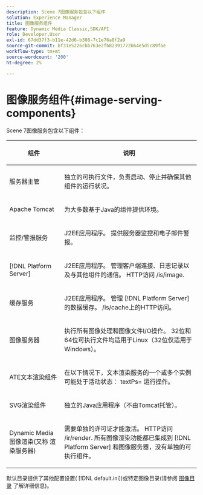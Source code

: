 ```yaml
---
description: Scene 7图像服务包含以下组件
solution: Experience Manager
title: 图像服务组件
feature: Dynamic Media Classic,SDK/API
role: Developer,User
exl-id: 67dd37f3-b11e-42d6-b308-7c1e76a8f2a9
source-git-commit: bf31e5226cbb763e2fb82391772b64e5d5c89fae
workflow-type: tm+mt
source-wordcount: '200'
ht-degree: 2%

---
```


# 图像服务组件{#image-serving-components}

Scene 7图像服务包含以下组件：

<table id="table_534AF33FE5C4453EACAE0DF35E8E3B63"> 
 <thead> 
  <tr> 
   <th colname="col1" class="entry"> <p>组件 </p> </th> 
   <th colname="col2" class="entry"> <p>说明 </p> </th> 
  </tr>
 </thead>
 <tbody> 
  <tr> 
   <td colname="col1"> <p>服务器主管 </p> </td> 
   <td colname="col2"> <p>独立的可执行文件，负责启动、停止并确保其他组件的运行状况。 </p> </td> 
  </tr> 
  <tr> 
   <td colname="col1"> <p>Apache Tomcat </p> </td> 
   <td colname="col2"> <p>为大多数基于Java的组件提供环境。 </p> </td> 
  </tr> 
  <tr> 
   <td colname="col1"> <p>监控/警报服务 </p> </td> 
   <td colname="col2"> <p>J2EE应用程序。 提供服务器监控和电子邮件警报。 </p> </td> 
  </tr> 
  <tr> 
   <td colname="col1"> <p>[!DNL Platform Server] </p> </td> 
   <td colname="col2"> <p>J2EE应用程序。 管理客户端连接、日志记录以及与其他组件的通信。 HTTP访问 <span class="filepath"> /is/image</span>. </p> </td> 
  </tr> 
  <tr> 
   <td colname="col1"> <p>缓存服务 </p> </td> 
   <td colname="col2"> <p>J2EE应用程序。 管理 [!DNL Platform Server]的数据缓存。 /is/cache上的HTTP访问。 </p> </td> 
  </tr> 
  <tr> 
   <td colname="col1"> <p>图像服务器 </p> </td> 
   <td colname="col2"> <p>执行所有图像处理和图像文件I/O操作。 32位和64位可执行文件均适用于Linux（32位仅适用于Windows）。 </p> </td> 
  </tr> 
  <tr> 
   <td colname="col1"> <p>ATE文本渲染组件 </p> </td> 
   <td colname="col2"> <p>在以下情况下，文本渲染服务的一个或多个实例可能处于活动状态： <span class="codeph"> textPs=</span> 运行操作。 </p> </td> 
  </tr> 
  <tr> 
   <td colname="col1"> <p>SVG渲染组件 </p> </td> 
   <td colname="col2"> <p>独立的Java应用程序（不由Tomcat托管）。 </p> </td> 
  </tr> 
  <tr> 
   <td colname="col1"> <p>Dynamic Media图像渲染(又称 渲染服务器) </p> </td> 
   <td colname="col2"> <p>需要单独的许可证才能激活。 HTTP访问 <span class="filepath"> /ir/render</span>. 所有图像渲染功能都已集成到 [!DNL Platform Server] 和图像服务器，没有单独的可执行组件。 </p> </td> 
  </tr> 
 </tbody> 
</table>

默认目录提供了其他配置设置( [!DNL default.ini])或特定图像目录(请参阅 [图像目录](../../is-api/image-catalog/image-serving-api-ref/c-image-catalog-reference/c-overview/c-overview.md#concept-9ce2b6a133de45f783e95cabc5810ac3) 了解详细信息)。
